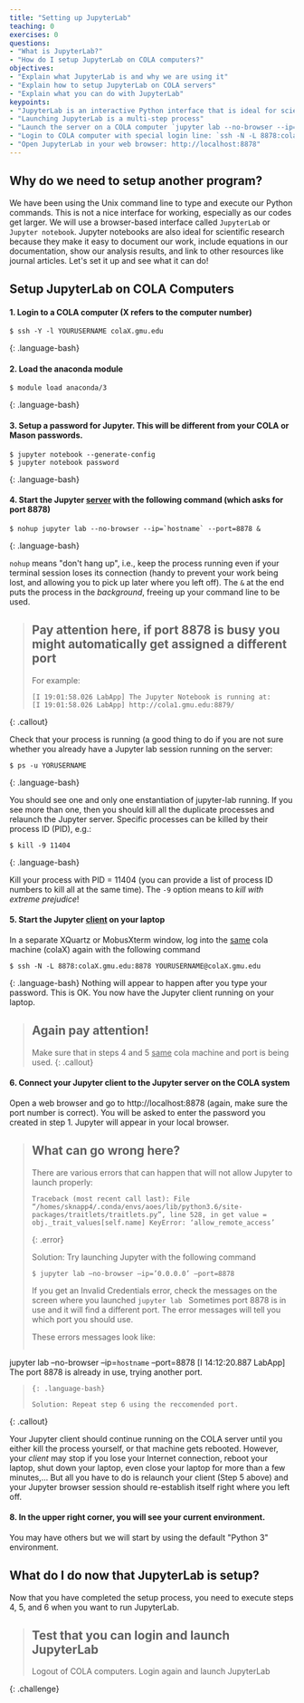 ```yaml
---
title: "Setting up JupyterLab"
teaching: 0
exercises: 0
questions:
- "What is JupyterLab?"
- "How do I setup JupyterLab on COLA computers?"
objectives:
- "Explain what JupyterLab is and why we are using it"
- "Explain how to setup JupyterLab on COLA servers"
- "Explain what you can do with JupyterLab"
keypoints:
- "JupyterLab is an interactive Python interface that is ideal for scientific work"
- "Launching JupyterLab is a multi-step process"
- "Launch the server on a COLA computer `jupyter lab --no-browser --ip=`hostname` --port=8878`"
- "Login to COLA computer with special login line: `ssh -N -L 8878:colaX.gmu.edu:8878 YOURUSERNAME@colaX.gmu.edu`"
- "Open JupyterLab in your web browser: http://localhost:8878" 
---
```

## Why do we need to setup another program? 

We have been using the Unix command line to type and execute our Python commands.  This is not a nice interface for working, especially as our codes get larger.
We will use a browser-based interface called `JupyterLab` or `Jupyter notebook`. Jupyter notebooks are also ideal for scientific research because they make it easy to document our work, include equations in our documentation, show our analysis results, and link to other resources like journal articles. 
Let's set it up and see what it can do!

## Setup JupyterLab on COLA Computers

#### 1. Login to a COLA computer (X refers to the computer number)

~~~
$ ssh -Y -l YOURUSERNAME colaX.gmu.edu
~~~
{: .language-bash}


#### 2. Load the anaconda module
~~~
$ module load anaconda/3
~~~
{: .language-bash}

#### 3. Setup a password for Jupyter.  This will be different from your COLA or Mason passwords.

~~~
$ jupyter notebook --generate-config
$ jupyter notebook password
~~~
{: .language-bash}

#### 4. Start the Jupyter <u>server</u> with the following command (which asks for port 8878)

~~~
$ nohup jupyter lab --no-browser --ip=`hostname` --port=8878 &
~~~
{: .language-bash}

`nohup` means "don't hang up", i.e., keep the process running even if your terminal session loses its connection
(handy to prevent your work being lost, and allowing you to pick up later where you left off).
The `&` at the end puts the process in the _background_, freeing up your command line to be used.

> ## Pay attention here, if port 8878 is busy you might automatically get assigned a different port
> For example: 
> ~~~
>[I 19:01:58.026 LabApp] The Jupyter Notebook is running at:
>[I 19:01:58.026 LabApp] http://cola1.gmu.edu:8879/
> ~~~
{: .callout}

Check that your process is running (a good thing to do if you are not sure whether you already have a Jupyter lab session running on the server:

~~~
$ ps -u YORUSERNAME
~~~
{: .language-bash}

You should see one and only one enstantiation of jupyter-lab running. 
If you see more than one, then you should kill all the duplicate processes and relaunch the Jupyter server.
Specific processes can be killed by their process ID (PID), e.g.:

~~~
$ kill -9 11404
~~~
{: .language-bash}

Kill your process with PID = 11404 (you can provide a list of process ID numbers to kill all at the same time). 
The `-9` option means to _kill with extreme prejudice_!


#### 5. Start the Jupyter <u>client</u> on your laptop

In a separate XQuartz or MobusXterm window, log into the <u>same</u> cola machine (colaX) again with the following command

~~~
$ ssh -N -L 8878:colaX.gmu.edu:8878 YOURUSERNAME@colaX.gmu.edu
~~~
{: .language-bash}
Nothing will appear to happen after you type your password. This is OK. You now have the Jupyter client running on your laptop. 

> ## Again pay attention!
> Make sure that in steps 4 and 5 <u>same</u> cola machine and port is being used.
{: .callout}


#### 6. Connect your Jupyter client to the Jupyter server on the COLA system

Open a web browser and go to  http://localhost:8878 (again, make sure the port number is correct). You will be asked to enter the password you created in step 1.
Jupyter will appear in your local browser.

> ## What can go wrong here?
>
> There are various errors that can happen that will not allow Jupyter to launch properly:
>
> ~~~
> Traceback (most recent call last): File “/homes/sknapp4/.conda/envs/aoes/lib/python3.6/site-packages/traitlets/traitlets.py”, line 528, in get value = obj._trait_values[self.name] KeyError: ‘allow_remote_access’
> ~~~
> {: .error}
>
> Solution: Try launching Jupyter with the following command
>
> ~~~
> $ jupyter lab –no-browser –ip=’0.0.0.0’ –port=8878
> ~~~
>
> If you get an Invalid Credentials error, check the messages on the screen where you launched `jupyter lab ` Sometimes port 8878 is in use and it will find a different port. The error messages will tell you which port you should use.
>
> These errors messages look like:
> ~~~
jupyter lab –no-browser –ip=`hostname` –port=8878 [I 14:12:20.887 LabApp] The port 8878 is already in use, trying another port.
> ~~~
> {: .language-bash}
>
> Solution: Repeat step 6 using the reccomended port.
>
{: .callout}

Your Jupyter client should continue running on the COLA server until you either kill the process yourself, or that machine gets rebooted.
However, your _client_ may stop if you lose your Internet connection, reboot your laptop, shut down your laptop, even close your laptop for more than a few minutes,... 
But all you have to do is relaunch your client (Step 5 above) and your Jupyter browser session should re-establish itself right where you left off.

#### 8. In the upper right corner, you will see your current environment. 
You may have others but we will start by using the default "Python 3" environment.


## What do I do now that JupyterLab is setup?

Now that you have completed the setup process, you need to execute steps 4, 5, and 6 when you want to run JupyterLab.

> ## Test that you can login and launch JupyterLab
>
>  Logout of COLA computers.  Login again and launch JupyterLab
>
{: .challenge}
